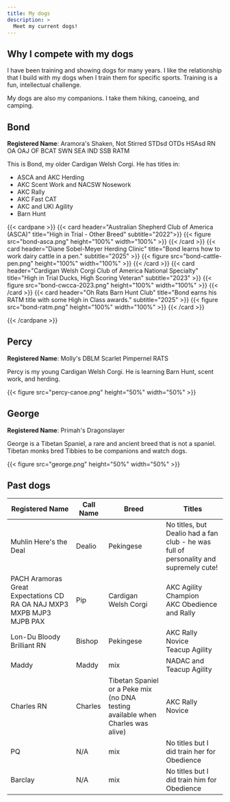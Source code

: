 ```yaml
---
title: My dogs
description: >
  Meet my current dogs!
---
```


## Why I compete with my dogs

I have been training and showing dogs for many years. I like the relationship that I build with my dogs when I train them for specific sports. Training is a fun, intellectual challenge.

My dogs are also my companions. I take them hiking, canoeing, and camping.

## Bond

**Registered Name**: Aramora's Shaken, Not Stirred  STDsd OTDs HSAsd RN OA OAJ
OF BCAT SWN SEA IND SSB RATM

This is Bond, my older Cardigan Welsh Corgi. He has titles in:

* ASCA and AKC Herding
* AKC Scent Work and NACSW Nosework
* AKC Rally
* AKC Fast CAT
* AKC and UKI Agility
* Barn Hunt

{{< cardpane >}}
{{< card header="Australian Shepherd Club of America (ASCA)" title="High in Trial - Other Breed" subtitle="2022">}}
{{< figure src="bond-asca.png" height="100%" width="100%" >}}
{{< /card >}}
{{< card header="Diane Sobel-Meyer Herding Clinic" title="Bond learns how to work dairy cattle in a pen." subtitle="2025" >}}
{{< figure src="bond-cattle-pen.png" height="100%" width="100%" >}}
{{< /card >}}
{{< card header="Cardigan Welsh Corgi Club of America National Specialty" title="High in Trial Ducks, High Scoring Veteran" subtitle="2023" >}}
{{< figure src="bond-cwcca-2023.png" height="100%" width="100%" >}}
{{< /card >}}
{{< card header="Oh Rats Barn Hunt Club" title="Bond earns his RATM title with
some High in Class awards." subtitle="2025" >}}
{{< figure src="bond-ratm.png" height="100%" width="100%" >}}
{{< /card >}}


{{< /cardpane >}}

## Percy

**Registered Name**: Molly's DBLM Scarlet Pimpernel RATS

Percy is my young Cardigan Welsh Corgi. He is learning Barn Hunt, scent work, and herding.

{{< figure src="percy-canoe.png" height="50%" width="50%" >}}

## George

**Registered Name**: Primah's Dragonslayer

George is a Tibetan Spaniel, a rare and ancient breed that is not a spaniel. Tibetan monks bred Tibbies to be companions and watch dogs.


{{< figure src="george.png" height="50%" width="50%" >}}

## Past dogs

Registered Name | Call Name | Breed | Titles |
---------|----------|---------|-------|
Muhlin Here's the Deal | Dealio | Pekingese | No titles, but Dealio had a fan club - he was full of personality and supremely cute! |
PACH Aramoras Great Expectations CD RA OA NAJ MXP3 MXPB MJP3 MJPB PAX| Pip | Cardigan Welsh Corgi | AKC Agility Champion<br>AKC Obedience and Rally |
Lon-Du Bloody Brilliant RN | Bishop | Pekingese | AKC Rally Novice<br>Teacup Agility |
Maddy | Maddy | mix | NADAC and Teacup Agility |
Charles RN | Charles | Tibetan Spaniel or a Peke mix (no DNA testing available when Charles was alive) | AKC Rally Novice |
PQ | N/A | mix | No titles but I did train her for Obedience |
Barclay | N/A | mix | No titles but I did train him for Obedience |
